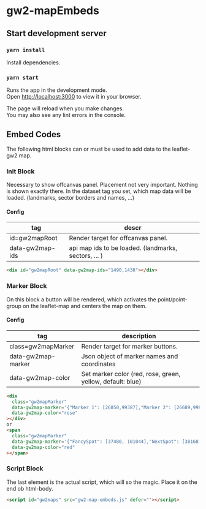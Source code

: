 # gw2-mapEmbeds

## Start development server

### `yarn install`

Install dependencies.

### `yarn start`

Runs the app in the development mode.\
Open [http://localhost:3000](http://localhost:3000) to view it in your browser.

The page will reload when you make changes.\
You may also see any lint errors in the console.

## Embed Codes

The following html blocks can or must be used to add data to the leaflet-gw2 map.

### Init Block

Necessary to show offcanvas panel. Placement not very important. Nothing is shown exactly there.
In the dataset tag you set, which map data will be loaded. (landmarks, sector borders and names, ...)

#### Config

| tag             | descr                                                |
| --------------- | ---------------------------------------------------- |
| id=gw2mapRoot   | Render target for offcanvas panel.                   |
| data-gw2map-ids | api map ids to be loaded. (landmarks, sectors, ... ) |

```html
<div id="gw2mapRoot" data-gw2map-ids="1490,1438"></div>
```

### Marker Block

On this block a button will be rendered, which activates the point/point-group on the leaflet-map and centers the map on them.

#### Config

| tag                | description                                                |
| ------------------ | ---------------------------------------------------------- |
| class=gw2mapMarker | Render target for marker buttons.                          |
| data-gw2map-marker | Json object of marker names and coordinates                |
| data-gw2map-color  | Set marker color (red, rose, green, yellow, default: blue) |

```html
<div
  class="gw2mapMarker"
  data-gw2map-marker='{"Marker 1": [26850,99387],"Marker 2": [26689,99871]}'
  data-gw2map-color="rose"
></div>
or
<span
  class="gw2mapMarker"
  data-gw2map-marker='{"FancySpot": [37480, 101044],"NextSpot": [38168, 101148]}'
  data-gw2map-color="red"
></span>
```

### Script Block

The last element is the actual script, which will so the magic. Place it on the end ob html-body.

```html
<script id="gw2maps" src="gw2-map-embeds.js" defer=""></script>
```
